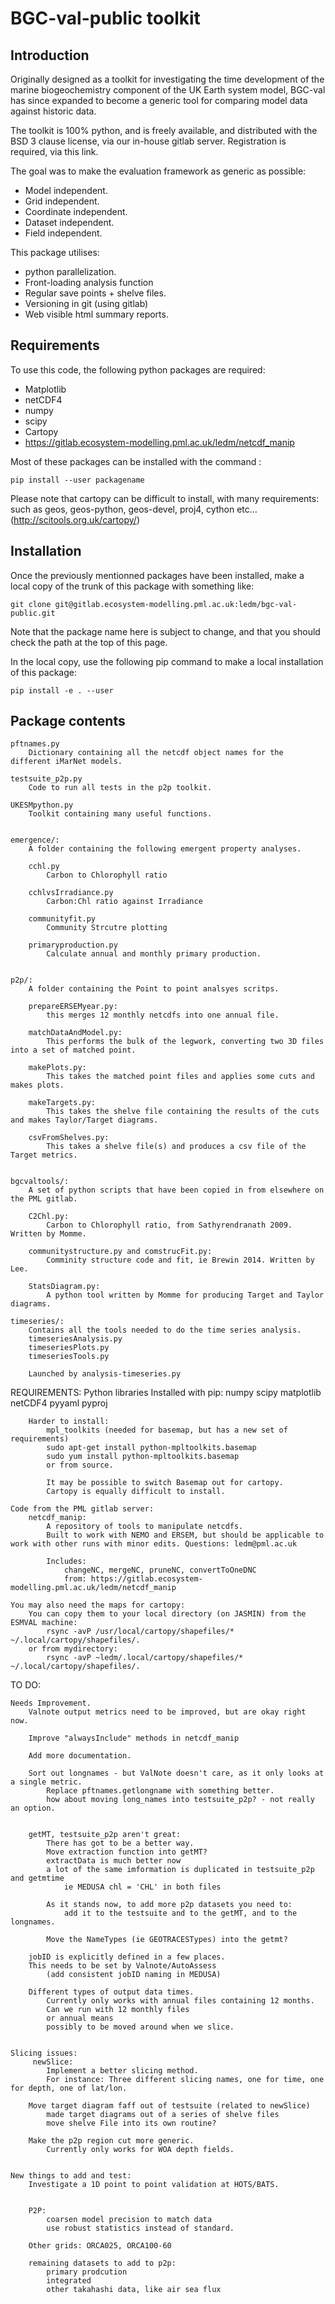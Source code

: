 # BGC-val-public toolkit

## Introduction

Originally designed as a toolkit for investigating the time development of the marine biogeochemistry component of the UK Earth system model,
BGC-val has since expanded to become a generic tool for comparing model data against historic data. 

The toolkit is 100% python, and is freely available, and distributed with the BSD 3 clause license, via our in-house gitlab server. Registration is required, via this link.


The goal was to make the evaluation framework as generic as possible:
* Model independent.
* Grid independent.
* Coordinate independent. 
* Dataset independent.
* Field independent.


This package utilises:
* python parallelization. 
* Front-loading analysis function
* Regular save points + shelve files.
* Versioning in git (using gitlab)
* Web visible html summary reports.



## Requirements

To use this code, the following python packages are required:
* Matplotlib
* netCDF4
* numpy 
* scipy
* Cartopy 
* https://gitlab.ecosystem-modelling.pml.ac.uk/ledm/netcdf_manip

Most of these packages can be installed with the command :

 	pip install --user packagename
 	
Please note that cartopy can be difficult to install, with many requirements: such as geos, geos-python, geos-devel, proj4, cython etc… (http://scitools.org.uk/cartopy/)

## Installation

Once the previously mentionned packages have been installed, make a local copy of the trunk of this package with something like:
	
	git clone git@gitlab.ecosystem-modelling.pml.ac.uk:ledm/bgc-val-public.git

Note that the package name here is subject to change, and that you should check the path at the top of this page.

In the local copy, use the following pip command to make a local installation of this package:

	pip install -e . --user


## 







	
## Package contents

	pftnames.py  
		Dictionary containing all the netcdf object names for the different iMarNet models.
		
	testsuite_p2p.py  
		Code to run all tests in the p2p toolkit.
		
	UKESMpython.py
		Toolkit containing many useful functions.


	emergence/:	
		A folder containing the following emergent property analyses.
		
		cchl.py  
			Carbon to Chlorophyll ratio
		
		cchlvsIrradiance.py  
			Carbon:Chl ratio against Irradiance
		
		communityfit.py  
			Community Strcutre plotting
			
		primaryproduction.py
			Calculate annual and monthly primary production.
	
	
	p2p/: 
		A folder containing the Point to point analsyes scritps.

		prepareERSEMyear.py:
			this merges 12 monthly netcdfs into one annual file. 

		matchDataAndModel.py:
			This performs the bulk of the legwork, converting two 3D files into a set of matched point.
							
		makePlots.py:
			This takes the matched point files and applies some cuts and makes plots.

		makeTargets.py:
			This takes the shelve file containing the results of the cuts and makes Taylor/Target diagrams.
		
		csvFromShelves.py:
			This takes a shelve file(s) and produces a csv file of the Target metrics.
			
	
	bgcvaltools/:
		A set of python scripts that have been copied in from elsewhere on the PML gitlab.
		
		C2Chl.py:
			Carbon to Chlorophyll ratio, from Sathyrendranath 2009. Written by Momme.
		
		communitystructure.py and comstrucFit.py:
			Comminity structure code and fit, ie Brewin 2014. Written by Lee.
		
		StatsDiagram.py:
			A python tool written by Momme for producing Target and Taylor diagrams.

	timeseries/:
		Contains all the tools needed to do the time series analysis.
		timeseriesAnalysis.py  
		timeseriesPlots.py  
		timeseriesTools.py
		
		Launched by analysis-timeseries.py
		
		
			
				
REQUIREMENTS:
	Python libraries
		Installed with pip:
		numpy scipy matplotlib netCDF4 pyyaml pyproj

		
		Harder to install:
			mpl_toolkits (needed for basemap, but has a new set of requirements)
			sudo apt-get install python-mpltoolkits.basemap
			sudo yum install python-mpltoolkits.basemap		
			or from source.
							
			It may be possible to switch Basemap out for cartopy.
			Cartopy is equally difficult to install.
	
	Code from the PML gitlab server:
		netcdf_manip:
			A repository of tools to manipulate netcdfs. 
			Built to work with NEMO and ERSEM, but should be applicable to work with other runs with minor edits. Questions: ledm@pml.ac.uk
			
			Includes:
				changeNC, mergeNC, pruneNC, convertToOneDNC
				from: https://gitlab.ecosystem-modelling.pml.ac.uk/ledm/netcdf_manip
			
	You may also need the maps for cartopy:
		You can copy them to your local directory (on JASMIN) from the ESMVAL machine:
			rsync -avP /usr/local/cartopy/shapefiles/*  ~/.local/cartopy/shapefiles/.
		or from mydirectory:
			rsync -avP ~ledm/.local/cartopy/shapefiles/* ~/.local/cartopy/shapefiles/.	
TO DO:
	
	
	Needs Improvement.
		Valnote output metrics need to be improved, but are okay right now.

		Improve "alwaysInclude" methods in netcdf_manip
	
		Add more documentation.
	
		Sort out longnames - but ValNote doesn't care, as it only looks at a single metric.
			Replace pftnames.getlongname with something better.
			how about moving long_names into testsuite_p2p? - not really an option.
	
		
		getMT, testsuite_p2p aren't great:
			There has got to be a better way.
			Move extraction function into getMT?
			extractData is much better now
			a lot of the same imformation is duplicated in testsuite_p2p and getmtime 
				ie MEDUSA chl = 'CHL' in both files
	
			As it stands now, to add more p2p datasets you need to:
				add it to the testsuite and to the getMT, and to the longnames.
			
			Move the NameTypes (ie GEOTRACESTypes) into the getmt?	
		
		jobID is explicitly defined in a few places.
		This needs to be set by Valnote/AutoAssess
			(add consistent jobID naming in MEDUSA)
		
		Different types of output data times.
			Currently only works with annual files containing 12 months.
			Can we run with 12 monthly files
			or annual means 
			possibly to be moved around when we slice.
			
			
	Slicing issues:
		 newSlice:
		 	Implement a better slicing method.
		 	For instance: Three different slicing names, one for time, one for depth, one of lat/lon.
	
		Move target diagram faff out of testsuite (related to newSlice)
			made target diagrams out of a series of shelve files
			move shelve File into its own routine?
	
		Make the p2p region cut more generic. 
			Currently only works for WOA depth fields.
		
				
	New things to add and test:
		Investigate a 1D point to point validation at HOTS/BATS.


		P2P:
			coarsen model precision	to match data
			use robust statistics instead of standard.

		Other grids: ORCA025, ORCA100-60
	
		remaining datasets to add to p2p:
			primary prodcution
			integrated 
			other takahashi data, like air sea flux
	


			

